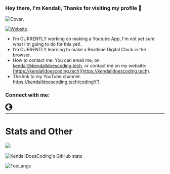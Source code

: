 ### Hey there, I'm Kendall, Thanks for visiting my profile 👋

![Cover](https://images.kendalldoescoding.tech/KendallDoesCoding.png).

[![Website](https://img.shields.io/website?label=kendalldoescoding.tech&style=for-the-badge&url=https%3A%2F%2Fkendalldoescoding.tech)](https://kendalldoescoding.tech).

- I’m CURRENTLY working on making a Youtube App, I'm not yet sure what I'm going to do for this yet!.
- I’m CURRENTLY learning to make a Realtime Digital Clock in the browser.
- How to contact me: You can email me, on kendall@kendalldoescoding.tech, or contact me on my website: [https://kendalldoescoding.tech](https://kendalldoescoding.tech).
- The link to my YouTube channel: https://kendalldoescoding.tech/codingYT.

### Connect with me:

[<img align="left" alt="kendalldoescoding.gq" width="22px" src="https://raw.githubusercontent.com/iconic/open-iconic/master/svg/globe.svg" />][website]
<br />


---

# Stats and Other

<img src="https://activity-graph.herokuapp.com/graph?username=KendallDoesCoding&bg_color=0f2d3d&color=1cadfb&line=1cadfb&point=1cadfb&area=true&hide_border=true">

![KendallDoesCoding's GitHub stats](https://github-readme-stats.vercel.app/api?username=KendalldoesCoding&show_icons=true&theme=tokyonight)

![TopLangs](https://github-readme-stats.vercel.app/api/top-langs/?username=KendallDoesCoding&layout=compact&langs_count=100)

[website]: https://kendalldoescoding.tech
